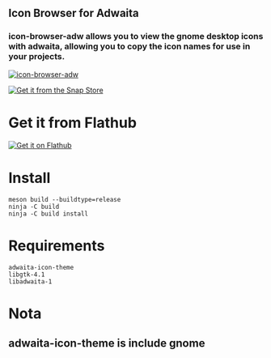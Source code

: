 
## Icon Browser for Adwaita

### icon-browser-adw allows you to view the gnome desktop icons with adwaita, allowing you to copy the icon names for use in your projects.
[![icon-browser-adw](https://snapcraft.io/icon-browser-adw/badge.svg)](https://snapcraft.io/icon-browser-adw)

[![Get it from the Snap Store](https://snapcraft.io/en/dark/install.svg)](https://snapcraft.io/icon-browser-adw)

# Get it from Flathub
[![Get it on Flathub](https://flathub.org/api/badge?svg&locale=en)](https://flathub.org/apps/io.github.rsvzz.iconvwadw)

# Install 

    meson build --buildtype=release
    ninja -C build
    ninja -C build install

# Requirements

    adwaita-icon-theme
    libgtk-4.1
    libadwaita-1 

# Nota
## adwaita-icon-theme is include gnome